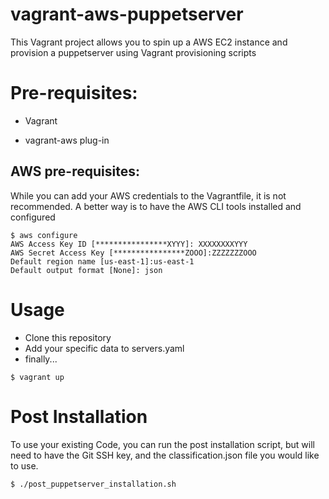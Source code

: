 # vagrant-aws-puppetserver

This Vagrant project allows you to spin up a AWS EC2 instance and provision a puppetserver using Vagrant provisioning scripts

# Pre-requisites:
* Vagrant

* vagrant-aws plug-in 

## AWS pre-requisites:
While you can add your AWS credentials to the Vagrantfile, it is not recommended. A better way is to have the AWS CLI tools installed and configured
```
$ aws configure
AWS Access Key ID [****************XYYY]: XXXXXXXXYYY
AWS Secret Access Key [****************ZOOO]:ZZZZZZZOOO
Default region name [us-east-1]:us-east-1
Default output format [None]: json
```

# Usage
* Clone this repository
* Add your specific data to servers.yaml
* finally...
```
$ vagrant up
```

# Post Installation
To use your existing Code, you can run the post installation script, but will need to have the Git SSH key, and the classification.json file you would like to use.
```
$ ./post_puppetserver_installation.sh
```